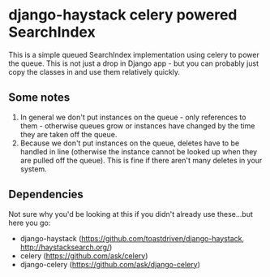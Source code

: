 django-haystack celery powered SearchIndex
==========================================

This is a simple queued SearchIndex implementation using celery to power the queue. This is not just a drop in Django app - but you can probably just copy the classes in and use them relatively quickly.

Some notes
----------

1. In general we don't put instances on the queue - only references to them - otherwise queues grow or instances have changed by the time they are taken off the queue.
2. Because we don't put instances on the queue, deletes have to be handled in line (otherwise the instance cannot be looked up when they are pulled off the queue). This is fine if there aren't many deletes in your system.

Dependencies
------------

Not sure why you'd be looking at this if you didn't already use these...but here you go:

 * django-haystack (https://github.com/toastdriven/django-haystack, http://haystacksearch.org/)
 * celery (https://github.com/ask/celery)
 * django-celery (https://github.com/ask/django-celery)
